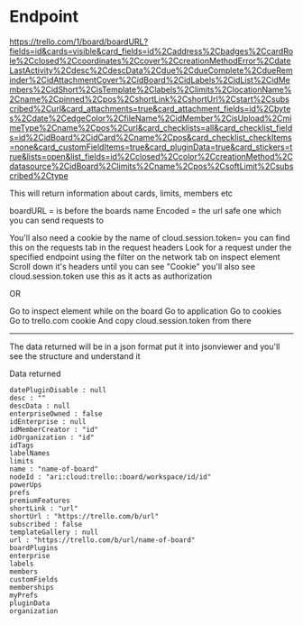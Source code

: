 # Endpoint

https://trello.com/1/board/boardURL?fields=id&cards=visible&card_fields=id%2Caddress%2Cbadges%2CcardRole%2Cclosed%2Ccoordinates%2Ccover%2CcreationMethodError%2CdateLastActivity%2Cdesc%2CdescData%2Cdue%2CdueComplete%2CdueReminder%2CidAttachmentCover%2CidBoard%2CidLabels%2CidList%2CidMembers%2CidShort%2CisTemplate%2Clabels%2Climits%2ClocationName%2Cname%2Cpinned%2Cpos%2CshortLink%2CshortUrl%2Cstart%2Csubscribed%2Curl&card_attachments=true&card_attachment_fields=id%2Cbytes%2Cdate%2CedgeColor%2CfileName%2CidMember%2CisUpload%2CmimeType%2Cname%2Cpos%2Curl&card_checklists=all&card_checklist_fields=id%2CidBoard%2CidCard%2Cname%2Cpos&card_checklist_checkItems=none&card_customFieldItems=true&card_pluginData=true&card_stickers=true&lists=open&list_fields=id%2Cclosed%2Ccolor%2CcreationMethod%2Cdatasource%2CidBoard%2Climits%2Cname%2Cpos%2CsoftLimit%2Csubscribed%2Ctype

This will return information about cards, limits, members etc

boardURL = is before the boards name
Encoded = the url safe one which you can send requests to

You'll also need a cookie by the name of cloud.session.token= you can find this on the requests tab in the request headers
Look for a request under the specified endpoint using the filter on the network tab on inspect element
Scroll down it's headers until you can see "Cookie" you'll also see cloud.session.token use this as it acts as authorization

OR

Go to inspect element while on the board
Go to application
Go to cookies
Go to trello.com cookie
And copy cloud.session.token from there

<hr>

The data returned will be in a json format put it into jsonviewer and you'll see the structure and understand it

Data returned

```
datePluginDisable : null
desc : ""
descData : null
enterpriseOwned : false
idEnterprise : null
idMemberCreator : "id"
idOrganization : "id"
idTags
labelNames
limits
name : "name-of-board"
nodeId : "ari:cloud:trello::board/workspace/id/id"
powerUps
prefs
premiumFeatures
shortLink : "url"
shortUrl : "https://trello.com/b/url"
subscribed : false
templateGallery : null
url : "https://trello.com/b/url/name-of-board"
boardPlugins
enterprise
labels
members
customFields
memberships
myPrefs
pluginData
organization
```
